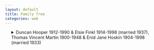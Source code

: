 ```yaml
---
layout: default
title: Family Tree
categories: web
---
```


<style>
details {
  margin-left: 20px; /* Adjust the value as needed */
}

details details {
  margin-left: 40px; /* Adjust the value as needed */
}

details details details {
  margin-left: 60px; /* Adjust the value as needed */
}

/* Continue this pattern for deeper nesting levels if necessary */
</style>

<details>
  <summary>Duncan Hooper 1912-1990 & Elsie Finkl 1914-1998 (married 1937), Thomas Vincent Martin 1900-1948 & Enid Jane Hoskin 1904-1998 (married 1933)</summary>
  
  <details>
    <summary>Christine Hooper 1938- & Brian Snape 1936- (married 2024)</summary>
    
    <details>
      <summary>Cathy Martin 1966- & Mike Addison 1964- (married 1998)</summary>
      <ul>
        <li>Addison/Martin child</li>
        <li>Addison/Martin child</li>
      </ul>
    </details>
    
    <details>
      <summary>Paul Martin 1970- & Flur Shelley 19XX- (married 2005)</summary>
      <ul>
        <li>Martin/Shelley child</li>
        <li>Martin/Shelley child</li>
      </ul>
    </details>
    
    <details>
      <summary>Jen Martin 1972- & Chris Morgan (married 2020)</summary>
      <ul>
        <li>Savage/Martin child</li>


